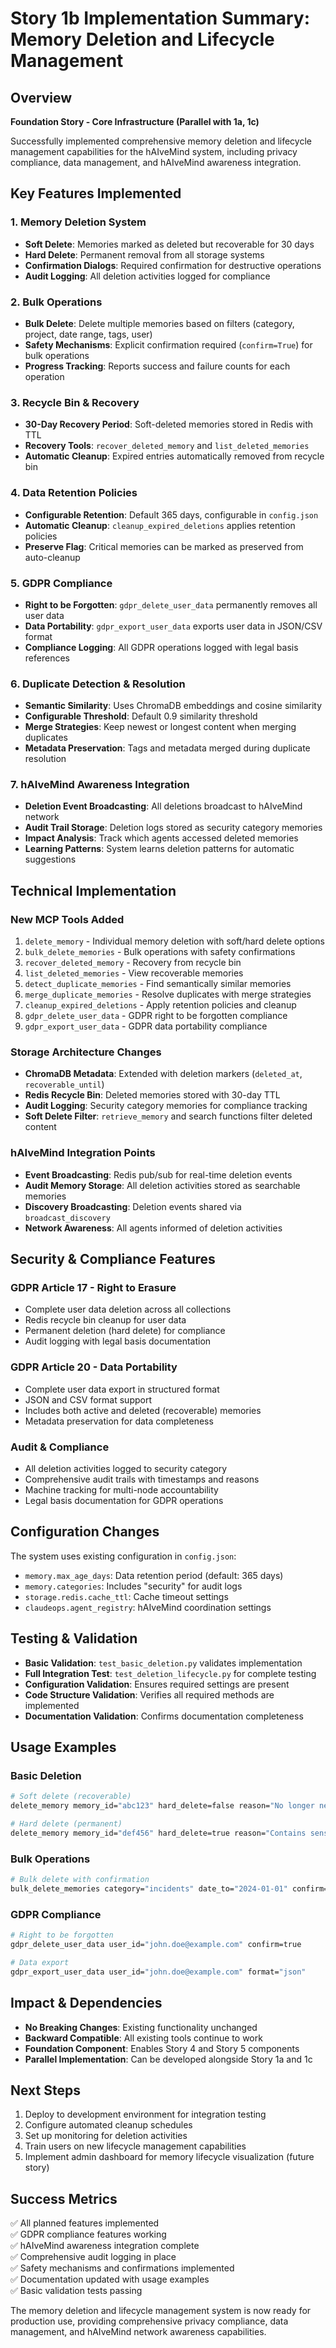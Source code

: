 # Story 1b Implementation Summary: Memory Deletion and Lifecycle Management

## Overview
**Foundation Story - Core Infrastructure (Parallel with 1a, 1c)**

Successfully implemented comprehensive memory deletion and lifecycle management capabilities for the hAIveMind system, including privacy compliance, data management, and hAIveMind awareness integration.

## Key Features Implemented

### 1. Memory Deletion System
- **Soft Delete**: Memories marked as deleted but recoverable for 30 days
- **Hard Delete**: Permanent removal from all storage systems
- **Confirmation Dialogs**: Required confirmation for destructive operations
- **Audit Logging**: All deletion activities logged for compliance

### 2. Bulk Operations
- **Bulk Delete**: Delete multiple memories based on filters (category, project, date range, tags, user)
- **Safety Mechanisms**: Explicit confirmation required (`confirm=True`) for bulk operations
- **Progress Tracking**: Reports success and failure counts for each operation

### 3. Recycle Bin & Recovery
- **30-Day Recovery Period**: Soft-deleted memories stored in Redis with TTL
- **Recovery Tools**: `recover_deleted_memory` and `list_deleted_memories`
- **Automatic Cleanup**: Expired entries automatically removed from recycle bin

### 4. Data Retention Policies
- **Configurable Retention**: Default 365 days, configurable in `config.json`
- **Automatic Cleanup**: `cleanup_expired_deletions` applies retention policies
- **Preserve Flag**: Critical memories can be marked as preserved from auto-cleanup

### 5. GDPR Compliance
- **Right to be Forgotten**: `gdpr_delete_user_data` permanently removes all user data
- **Data Portability**: `gdpr_export_user_data` exports user data in JSON/CSV format
- **Compliance Logging**: All GDPR operations logged with legal basis references

### 6. Duplicate Detection & Resolution
- **Semantic Similarity**: Uses ChromaDB embeddings and cosine similarity
- **Configurable Threshold**: Default 0.9 similarity threshold
- **Merge Strategies**: Keep newest or longest content when merging duplicates
- **Metadata Preservation**: Tags and metadata merged during duplicate resolution

### 7. hAIveMind Awareness Integration
- **Deletion Event Broadcasting**: All deletions broadcast to hAIveMind network
- **Audit Trail Storage**: Deletion logs stored as security category memories
- **Impact Analysis**: Track which agents accessed deleted memories
- **Learning Patterns**: System learns deletion patterns for automatic suggestions

## Technical Implementation

### New MCP Tools Added
1. `delete_memory` - Individual memory deletion with soft/hard delete options
2. `bulk_delete_memories` - Bulk operations with safety confirmations
3. `recover_deleted_memory` - Recovery from recycle bin
4. `list_deleted_memories` - View recoverable memories
5. `detect_duplicate_memories` - Find semantically similar memories
6. `merge_duplicate_memories` - Resolve duplicates with merge strategies
7. `cleanup_expired_deletions` - Apply retention policies and cleanup
8. `gdpr_delete_user_data` - GDPR right to be forgotten compliance
9. `gdpr_export_user_data` - GDPR data portability compliance

### Storage Architecture Changes
- **ChromaDB Metadata**: Extended with deletion markers (`deleted_at`, `recoverable_until`)
- **Redis Recycle Bin**: Deleted memories stored with 30-day TTL
- **Audit Logging**: Security category memories for compliance tracking
- **Soft Delete Filter**: `retrieve_memory` and search functions filter deleted content

### hAIveMind Integration Points
- **Event Broadcasting**: Redis pub/sub for real-time deletion events
- **Audit Memory Storage**: All deletion activities stored as searchable memories
- **Discovery Broadcasting**: Deletion events shared via `broadcast_discovery`
- **Network Awareness**: All agents informed of deletion activities

## Security & Compliance Features

### GDPR Article 17 - Right to Erasure
- Complete user data deletion across all collections
- Redis recycle bin cleanup for user data
- Permanent deletion (hard delete) for compliance
- Audit logging with legal basis documentation

### GDPR Article 20 - Data Portability
- Complete user data export in structured format
- JSON and CSV format support
- Includes both active and deleted (recoverable) memories
- Metadata preservation for data completeness

### Audit & Compliance
- All deletion activities logged to security category
- Comprehensive audit trails with timestamps and reasons
- Machine tracking for multi-node accountability
- Legal basis documentation for GDPR operations

## Configuration Changes
The system uses existing configuration in `config.json`:
- `memory.max_age_days`: Data retention period (default: 365 days)
- `memory.categories`: Includes "security" for audit logs
- `storage.redis.cache_ttl`: Cache timeout settings
- `claudeops.agent_registry`: hAIveMind coordination settings

## Testing & Validation
- **Basic Validation**: `test_basic_deletion.py` validates implementation
- **Full Integration Test**: `test_deletion_lifecycle.py` for complete testing
- **Configuration Validation**: Ensures required settings are present
- **Code Structure Validation**: Verifies all required methods are implemented
- **Documentation Validation**: Confirms documentation completeness

## Usage Examples

### Basic Deletion
```bash
# Soft delete (recoverable)
delete_memory memory_id="abc123" hard_delete=false reason="No longer needed"

# Hard delete (permanent)
delete_memory memory_id="def456" hard_delete=true reason="Contains sensitive data"
```

### Bulk Operations
```bash
# Bulk delete with confirmation
bulk_delete_memories category="incidents" date_to="2024-01-01" confirm=true reason="Archive old incidents"
```

### GDPR Compliance
```bash
# Right to be forgotten
gdpr_delete_user_data user_id="john.doe@example.com" confirm=true

# Data export
gdpr_export_user_data user_id="john.doe@example.com" format="json"
```

## Impact & Dependencies
- **No Breaking Changes**: Existing functionality unchanged
- **Backward Compatible**: All existing tools continue to work
- **Foundation Component**: Enables Story 4 and Story 5 components
- **Parallel Implementation**: Can be developed alongside Story 1a and 1c

## Next Steps
1. Deploy to development environment for integration testing
2. Configure automated cleanup schedules
3. Set up monitoring for deletion activities
4. Train users on new lifecycle management capabilities
5. Implement admin dashboard for memory lifecycle visualization (future story)

## Success Metrics
✅ All planned features implemented  
✅ GDPR compliance features working  
✅ hAIveMind awareness integration complete  
✅ Comprehensive audit logging in place  
✅ Safety mechanisms and confirmations implemented  
✅ Documentation updated with usage examples  
✅ Basic validation tests passing  

The memory deletion and lifecycle management system is now ready for production use, providing comprehensive privacy compliance, data management, and hAIveMind network awareness capabilities.